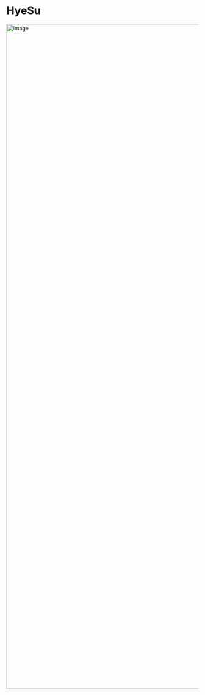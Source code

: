 # HyeSu

<img width="1744" alt="image" src="https://user-images.githubusercontent.com/68391767/193456975-c8d33b3f-5988-49f1-81d0-23a01a8e7125.png">
